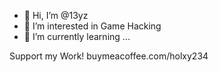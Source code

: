 - 👋 Hi, I’m @13yz
- 👀 I’m interested in Game Hacking
- 🌱 I’m currently learning ...

Support my Work!
buymeacoffee.com/holxy234
<!---
13yz/13yz is a ✨ special ✨ repository because its `README.md` (this file) appears on your GitHub profile.
You can click the Preview link to take a look at your changes.
--->
